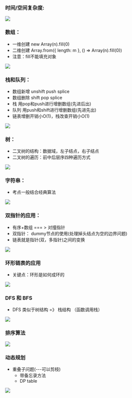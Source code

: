 <a name="XcUmi"></a>
### 时间/空间复杂度:
![](https://cdn.nlark.com/yuque/0/2023/jpeg/29453752/1692162135478-1bda58fb-c850-4130-8cac-1f784a78554c.jpeg)
<a name="LuuMG"></a>
### 数组：

- 一维创建 new Array(n).fill(0)
- 二维创建 Array.from({ length: m }, () => Array(n).fill(0))
- 注意：fill不能填充对象

![](https://cdn.nlark.com/yuque/0/2023/jpeg/29453752/1692796798310-6ada0c58-2f49-4f18-8aa9-73af6533acea.jpeg)

<a name="WvCuq"></a>
### 栈和队列：

- 数组新增 unshift push splice
- 数组删除 shift pop splice
- 栈 用pop和push进行增删数组(先进后出)
- 队列 用push和shift进行增删数组(先进先出)
- 链表增删开销小O(1)，栈改查开销小O(1)

![](https://cdn.nlark.com/yuque/0/2023/jpeg/29453752/1692796580844-e8c35468-7d62-4566-904e-3d48c7b5543d.jpeg)
<a name="Kb5gB"></a>
### 树：

- 二叉树的结构：数据域，左子结点，右子结点
- 二叉树的遍历：前中后层序四种遍历方式

![](https://cdn.nlark.com/yuque/0/2023/jpeg/29453752/1693320817559-ab4239a3-4df7-49b2-8cc7-6e0bffa3f92b.jpeg)

<a name="oG4Es"></a>
### 字符串：

- 考点一般结合经典算法

![](https://cdn.nlark.com/yuque/0/2023/jpeg/29453752/1692440557086-eaf9e55d-9a3d-4d58-91d1-dfc1c61716e8.jpeg)
<a name="jN5rk"></a>
### 双指针的应用：

- 有序+数组 === > 对撞指针
- 双指针： dummy节点的使用(处理掉头结点为空的边界问题)
- 链表就是指针(双，多指针)之间的变换

![](https://cdn.nlark.com/yuque/0/2023/jpeg/29453752/1692285476197-1991d0f8-45b6-445b-b700-e3bb922eddb4.jpeg)
<a name="iFDpC"></a>
### 环形链表的应用

- 关键点：环形是如何成环的

![](https://cdn.nlark.com/yuque/0/2023/jpeg/29453752/1692349540819-5f92db5a-e31a-4fa0-a665-33313d144ccd.jpeg)
<a name="sMATZ"></a>
### DFS 和 BFS

- DFS 类似于树结构  =》 栈结构 （函数调用栈）

![](https://cdn.nlark.com/yuque/0/2023/jpeg/29453752/1692798460995-4c4f2733-a732-4f87-84b9-85e7ddf93813.jpeg)
<a name="HVf72"></a>
### 排序算法
![](https://cdn.nlark.com/yuque/0/2023/jpeg/29453752/1692931116608-334608fe-e384-4a99-a275-8d0c676b1c93.jpeg)
<a name="rWPol"></a>
### 动态规划

- 重叠子问题(---可以剪枝)
   - 带备忘录方法
   - DP table

![](https://cdn.nlark.com/yuque/0/2023/jpeg/29453752/1693055000542-61b13943-767f-4e67-9946-af8b123b564a.jpeg)
